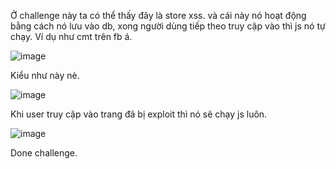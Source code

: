 Ở challenge này ta có thể thấy đây là store xss. và cái này nó hoạt động bằng cách nó lưu vào db, xong người dùng tiếp theo truy cập vào thì js nó tự chạy. Ví dụ như cmt trên fb á.

![image](https://github.com/user-attachments/assets/857018b9-7a32-483c-8271-f905c5410fe7)

Kiểu như này nè.

![image](https://github.com/user-attachments/assets/4f7ce98f-abbb-4adf-8938-83bc3924a5e0)

Khi user truy cập vào trang đã bị exploit thì nó sẽ chạy js luôn.

![image](https://github.com/user-attachments/assets/f3955810-bb9c-407e-9bf6-8a0a2c354e21)

Done challenge.

